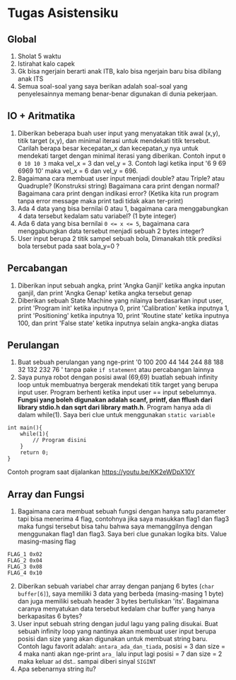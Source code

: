 # Tugas Asistensiku

## Global

1. Sholat 5 waktu
2. Istirahat kalo capek
3. Gk bisa ngerjain berarti anak ITB, kalo bisa ngerjain baru bisa dibilang anak ITS
4. Semua soal-soal yang saya berikan adalah soal-soal yang penyelesainnya memang benar-benar digunakan di dunia pekerjaan.

## IO + Aritmatika

1. Diberikan beberapa buah user input yang menyatakan titik awal (x,y), titik target (x,y), dan minimal iterasi untuk mendekati titik tersebut. Carilah berapa besar kecepatan_x dan kecepatan_y nya untuk mendekati target dengan minimal iterasi yang diberikan. Contoh input `0 0 10 10 3` maka vel_x = 3 dan vel_y = 3. Contoh lagi ketika input '6 9 69 6969 10' maka vel_x = 6 dan vel_y = 696.
2. Bagaimana cara membuat user input menjadi double? atau Triple? atau Quadruple? (Konstruksi string) Bagaimana cara print dengan normal? Bagaimana cara print dengan indikasi error? (Ketika kita run program tanpa error message maka print tadi tidak akan ter-print)
3. Ada 4 data yang bisa bernilai 0 atau 1, bagaimana cara menggabungkan 4 data tersebut kedalam satu variabel? (1 byte integer)
4. Ada 6 data yang bisa bernilai `0 <= x <= 5`, bagaimana cara menggabungkan data tersebut menjadi sebuah 2 bytes integer?
5. User input berupa 2 titik sampel sebuah bola, Dimanakah titik prediksi bola tersebut pada saat bola_y=0 ?

## Percabangan

1. Diberikan input sebuah angka, print 'Angka Ganjil' ketika angka inputan ganjil, dan print 'Angka Genap' ketika angka tersebut genap
2. Diberikan sebuah State Machine yang nilainya berdasarkan input user, print 'Program init' ketika inputnya 0, print 'Calibration' ketika inputnya 1, print 'Positioning' ketika inputnya 10, print 'Routine state' ketika inputnya 100, dan print 'False state' ketika inputnya selain angka-angka diatas

## Perulangan

1. Buat sebuah perulangan yang nge-print '0 100 200 44 144 244 88 188 32 132 232 76 ' tanpa pake `if statement` atau percabangan lainnya
2. Saya punya robot dengan posisi awal (69,69) buatlah sebuah infinity loop untuk membuatnya bergerak mendekati titik target yang berupa input user. Program berhenti ketika input user == input sebelumnya. **Fungsi yang boleh digunakan adalah scanf, printf, dan fflush dari library stdio.h dan sqrt dari library math.h**. Program hanya ada di dalam while(1). Saya beri clue untuk menggunakan `static variable`

```
int main(){
    while(1){
        // Program disini
    }
    return 0;
}
```

Contoh program saat dijalankan https://youtu.be/KK2eWDpX10Y

## Array dan Fungsi

1. Bagaimana cara membuat sebuah fungsi dengan hanya satu parameter tapi bisa menerima 4 flag, contohnya jika saya masukkan flag1 dan flag3 maka fungsi tersebut bisa tahu bahwa saya memanggilnya dengan menggunakan flag1 dan flag3. Saya beri clue gunakan logika bits. Value masing-masing flag

```
FLAG_1 0x02
FLAG_2 0x04
FLAG_3 0x08
FLAG_4 0x10
```

2. Diberikan sebuah variabel char array dengan panjang 6 bytes (`char buffer[6]`), saya memiliki 3 data yang berbeda (masing-masing 1 byte) dan juga memiliki sebuah header 3 bytes bertuliskan 'its'. Bagaimana caranya menyatukan data tersebut kedalam char buffer yang hanya berkapasitas 6 bytes?
3. User input sebuah string dengan judul lagu yang paling disukai. Buat sebuah infinity loop yang nantinya akan membuat user input berupa posisi dan size yang akan digunakan untuk membuat string baru. Contoh lagu favorit adalah: `antara_ada_dan_tiada`, posisi = 3 dan size = 4 maka nanti akan nge-print `ara_` lalu input lagi posisi = 7 dan size = 2 maka keluar `ad` dst.. sampai diberi sinyal `SIGINT`
4. Apa sebenarnya string itu?
